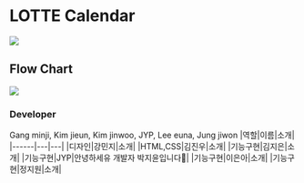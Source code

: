 # LOTTE Calendar

<img src="https://user-images.githubusercontent.com/63117632/95637964-24b03300-0ace-11eb-83c5-6e9a8311aff4.png">

## Flow Chart

<img src="https://user-images.githubusercontent.com/63117632/95637803-9fc51980-0acd-11eb-936a-1bd932d51ba9.png">

### Developer

Gang minji, Kim jieun, Kim jinwoo, JYP, Lee euna, Jung jiwon
|역할|이름|소개|
|------|---|---|
|디자인|강민지|소개|
|HTML,CSS|김진우|소개|
|기능구현|김지은|소개|
|기능구현|JYP|안녕하세유 개발자 박지윤입니다👻|
|기능구현|이은아|소개|
|기능구현|정지원|소개|
